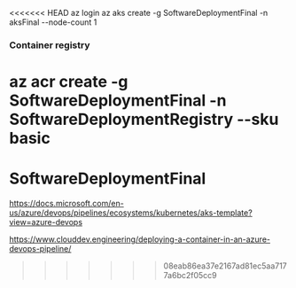 <<<<<<< HEAD
az login
az aks create -g SoftwareDeploymentFinal -n aksFinal --node-count 1

### Container registry

az acr create -g SoftwareDeploymentFinal -n SoftwareDeploymentRegistry --sku basic
=======
# SoftwareDeploymentFinal

https://docs.microsoft.com/en-us/azure/devops/pipelines/ecosystems/kubernetes/aks-template?view=azure-devops

https://www.clouddev.engineering/deploying-a-container-in-an-azure-devops-pipeline/
>>>>>>> 08eab86ea37e2167ad81ec5aa7177a6bc2f05cc9




